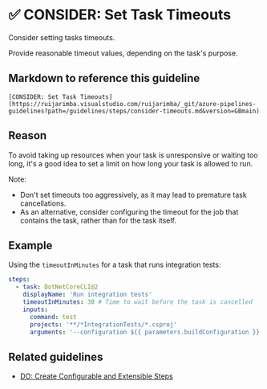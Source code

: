 # ✅ CONSIDER: Set Task Timeouts

Consider setting tasks timeouts.

Provide reasonable timeout values, depending on the task's purpose.

## Markdown to reference this guideline

```plaintext
[CONSIDER: Set Task Timeouts](https://ruijarimba.visualstudio.com/ruijarimba/_git/azure-pipelines-guidelines?path=/guidelines/steps/consider-timeouts.md&version=GBmain)
```

## Reason

To avoid taking up resources when your task is unresponsive or waiting too long,
 it's a good idea to set a limit on how long your task is allowed to run.

Note:

- Don't set timeouts too aggressively, as it may lead to premature task cancellations.
- As an alternative, consider configuring the timeout for the job that contains
the task, rather than for the task itself.

## Example

Using the `timeoutInMinutes` for a task that runs integration tests:

```yaml
steps:
  - task: DotNetCoreCLI@2
    displayName: 'Run integration tests'
    timeoutInMinutes: 30 # Time to wait before the task is cancelled
    inputs:
      command: test
      projects: '**/*IntegrationTests/*.csproj'
      arguments: '--configuration ${{ parameters.buildConfiguration }}'
```

## Related guidelines

- [DO: Create Configurable and Extensible Steps](/guidelines/steps/do-extensible-steps.md)
